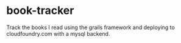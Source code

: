 book-tracker
============

Track the books I read using the grails framework and deploying to cloudfoundry.com with a mysql backend.